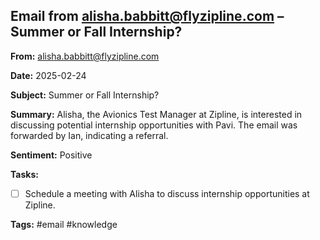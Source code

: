 ## Email from alisha.babbitt@flyzipline.com – Summer or Fall Internship?

**From:** alisha.babbitt@flyzipline.com

**Date:** 2025-02-24

**Subject:** Summer or Fall Internship?

**Summary:**
Alisha, the Avionics Test Manager at Zipline, is interested in discussing potential internship opportunities with Pavi. The email was forwarded by Ian, indicating a referral.

**Sentiment:** Positive

**Tasks:**
- [ ] Schedule a meeting with Alisha to discuss internship opportunities at Zipline.

**Tags:** #email #knowledge
